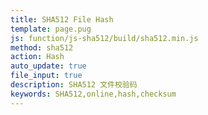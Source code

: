 ```yaml
---
title: SHA512 File Hash
template: page.pug
js: function/js-sha512/build/sha512.min.js
method: sha512
action: Hash
auto_update: true
file_input: true
description: SHA512 文件校验码
keywords: SHA512,online,hash,checksum
---
```

